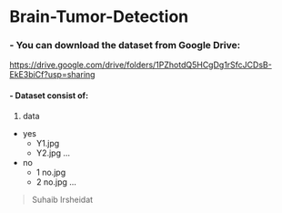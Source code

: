 # Brain-Tumor-Detection  
  
### - You can download the dataset from Google Drive:  
https://drive.google.com/drive/folders/1PZhotdQ5HCgDg1rSfcJCDsB-EkE3biCf?usp=sharing  
  
#### - Dataset consist of:  
1. data
  - yes
    - Y1.jpg
    - Y2.jpg ...
  - no
    - 1 no.jpg
    - 2 no.jpg ...
  
> Suhaib Irsheidat
